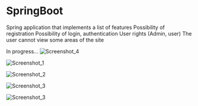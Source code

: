# SpringBoot
Spring application that implements a list of features
Possibility of registration
Possibility of login, authentication
User rights (Admin, user)
The user cannot view some areas of the site

In progress...
![Screenshot_4](https://github.com/CookieVortex/SpringBoot/assets/24642100/300b2c97-2e7f-4cc8-a065-f5fb1b55e37c)

![Screenshot_1](https://github.com/CookieVortex/SpringBoot/assets/24642100/1a9977c5-203b-4ff0-85e3-b08925d7f5fa)

![Screenshot_2](https://github.com/CookieVortex/SpringBoot/assets/24642100/5197a883-884e-4ac0-ad43-d1663f18bda0)

![Screenshot_3](https://github.com/CookieVortex/SpringBoot/assets/24642100/98754cf8-7530-470b-9e41-10f8c53aff7f)


![Screenshot_3](https://github.com/CookieVortex/SpringBoot/assets/24642100/5249f9da-daa3-44e3-be39-1eccb5b6f9bc)
